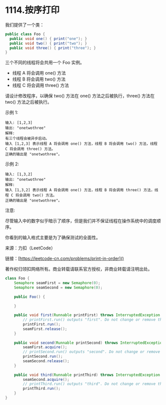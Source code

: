 # 1114.按序打印
我们提供了一个类：

```java
public class Foo {
  public void one() { print("one"); }
  public void two() { print("two"); }
  public void three() { print("three"); }
}
```
三个不同的线程将会共用一个 Foo 实例。

- 线程 A 将会调用 one() 方法
- 线程 B 将会调用 two() 方法
- 线程 C 将会调用 three() 方法

请设计修改程序，以确保 two() 方法在 one() 方法之后被执行，three() 方法在 two() 方法之后被执行。



示例 1:

```
输入: [1,2,3]
输出: "onetwothree"
解释: 
有三个线程会被异步启动。
输入 [1,2,3] 表示线程 A 将会调用 one() 方法，线程 B 将会调用 two() 方法，线程 C 将会调用 three() 方法。
正确的输出是 "onetwothree"。
```
示例 2:

```
输入: [1,3,2]
输出: "onetwothree"
解释: 
输入 [1,3,2] 表示线程 A 将会调用 one() 方法，线程 B 将会调用 three() 方法，线程 C 将会调用 two() 方法。
正确的输出是 "onetwothree"。
```

注意:

尽管输入中的数字似乎暗示了顺序，但是我们并不保证线程在操作系统中的调度顺序。

你看到的输入格式主要是为了确保测试的全面性。

来源：力扣（LeetCode）

链接：[https://leetcode-cn.com/problems/print-in-order]()

著作权归领扣网络所有。商业转载请联系官方授权，非商业转载请注明出处。


```java
class Foo {
	Semaphore seamFirst = new Semaphore(0);
	Semaphore seamSecond = new Semaphore(0);
	
	public Foo() {
	    
	}
	
	public void first(Runnable printFirst) throws InterruptedException {
	    // printFirst.run() outputs "first". Do not change or remove this line.
	    printFirst.run();
	    seamFirst.release();
	}
	
	public void second(Runnable printSecond) throws InterruptedException {
	    seamFirst.acquire();
	    // printSecond.run() outputs "second". Do not change or remove this line.
	    printSecond.run();
	    seamSecond.release();
	}
	
	public void third(Runnable printThird) throws InterruptedException {
	    seamSecond.acquire();
	    // printThird.run() outputs "third". Do not change or remove this line.
	    printThird.run();
	}
}
```